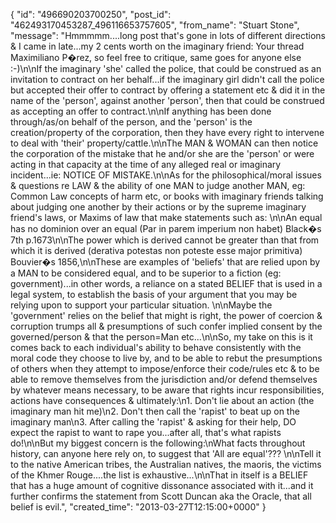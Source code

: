  {
   "id": "496690203700250",
   "post_id": "462493170453287_496116653757605",
   "from_name": "Stuart Stone",
   "message": "Hmmmmm....long post that's gone in lots of different directions & I came in late...my 2 cents worth on the imaginary friend:  Your thread Maximiliano P�rez, so feel free to critique, same goes for anyone else :-)\n\nIf the imaginary 'she' called the police, that could be construed as an invitation to contract on her behalf...if the imaginary girl didn't call the police but accepted their offer to contract by offering a statement etc & did it in the name of the 'person', against another 'person', then that could be construed as accepting an offer to contract.\n\nIf anything has been done through/as/on behalf of the person, and the 'person' is the creation/property of the corporation, then they have every right to intervene to deal with 'their' property/cattle.\n\nThe MAN & WOMAN can then notice the corporation of the mistake that he and/or she are the 'person' or were acting in that capacity at the time of any alleged real or imaginary incident...ie: NOTICE OF MISTAKE.\n\nAs for the philosophical/moral issues & questions re LAW & the ability of one MAN to judge another MAN, eg: Common Law concepts of harm etc, or books with imaginary friends talking about judging one another by their actions or by the supreme imaginary friend's laws, or Maxims of law that make statements such as: \n\nAn equal has no dominion over an equal (Par in parem imperium non habet) Black�s 7th p.1673\n\nThe power which is derived cannot be greater than that from which it is derived (derativa potestas non poteste esse major primitiva) Bouvier�s 1856,\n\nThese are examples of 'beliefs' that are relied upon by a MAN to be considered equal, and to be superior to a fiction (eg: government)...in other words, a reliance on a stated BELIEF that is used in a legal system, to establish the basis of your argument that you may be relying upon to support your particular situation. \n\nMaybe the 'government' relies on the belief that might is right, the power of coercion & corruption trumps all & presumptions of such confer implied consent by the governed/person & that the person=Man etc...\n\nSo, my take on this is it comes back to each individual's ability to behave consistently with the moral code they choose to live by, and to be able to rebut the presumptions of others when they attempt to impose/enforce their code/rules etc & to be able to remove themselves from the jurisdiction and/or defend themselves by whatever means necessary, to be aware that rights incur responsibilities, actions have consequences & ultimately:\n1.  Don't lie about an action (the imaginary man hit me)\n2.  Don't then call the 'rapist' to beat up on the imaginary man\n3.  After calling the 'rapist' & asking for their help, DO expect the rapist  to want to rape you...after all, that's what rapists do!\n\nBut my biggest concern is the following:\nWhat facts throughout history, can anyone here rely on, to suggest that 'All are equal'???  \n\nTell it to the native American tribes, the Australian natives, the maoris, the victims of the Khmer Rouge....the list is exhaustive...\n\nThat in itself is a BELIEF that has a huge amount of cognitive dissonance associated with it...and it  further confirms the statement from Scott Duncan aka the Oracle, that all belief is evil.",
   "created_time": "2013-03-27T12:15:00+0000"
 }
